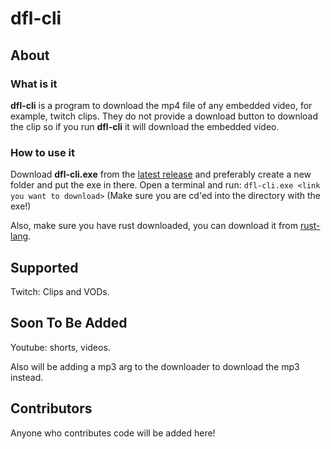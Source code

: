 # dfl-cli

## About

### What is it

**dfl-cli** is a program to download the mp4 file of any embedded video, for example, twitch clips. They do not provide a download button to download the clip so if you run **dfl-cli** it will download the embedded video.

### How to use it

Download **dfl-cli.exe** from the [latest release](https://github.com/Uvxtq/dfl-cli/releases/latest) and preferably create a new folder and put the exe in there. Open a terminal and run: ```dfl-cli.exe <link you want to download>``` (Make sure you are cd'ed into the directory with the exe!)

Also, make sure you have rust downloaded, you can download it from [rust-lang](https://www.rust-lang.org/tools/install).

## Supported

Twitch: Clips and VODs.

## Soon To Be Added

Youtube: shorts, videos.

Also will be adding a mp3 arg to the downloader to download the mp3 instead.

## Contributors

Anyone who contributes code will be added here!
